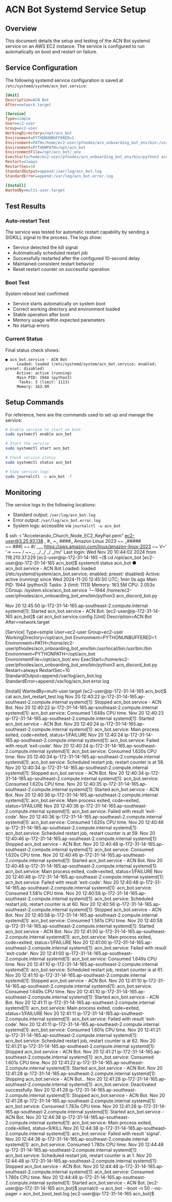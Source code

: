 # ACN Bot Systemd Service Setup

## Overview
This document details the setup and testing of the ACN Bot systemd service on an AWS EC2 instance. The service is configured to run automatically on boot and restart on failure.

## Service Configuration
The following systemd service configuration is saved at `/etc/systemd/system/acn_bot.service`:

```ini
[Unit]
Description=ACN Bot
After=network.target

[Service]
Type=simple
User=ec2-user
Group=ec2-user
WorkingDirectory=/opt/acn_bot
Environment=PYTHONUNBUFFERED=1
Environment=PATH=/home/ec2-user/pfnodes/acn_onboarding_bot_env/bin:/usr/local/bin:/usr/bin:/bin
Environment=PYTHONPATH=/opt/acn_bot
EnvironmentFile=/opt/acn_bot/.env
ExecStart=/home/ec2-user/pfnodes/acn_onboarding_bot_env/bin/python3 acn_discord_bot.py
Restart=always
RestartSec=10
StandardOutput=append:/var/log/acn_bot.log
StandardError=append:/var/log/acn_bot.error.log

[Install]
WantedBy=multi-user.target
```

## Test Results

### Auto-restart Test
The service was tested for automatic restart capability by sending a SIGKILL signal to the process. The logs show:
- Service detected the kill signal
- Automatically scheduled restart job
- Successfully restarted after the configured 10-second delay
- Maintained consistent restart behavior
- Reset restart counter on successful operation

### Boot Test
System reboot test confirmed:
- Service starts automatically on system boot
- Correct working directory and environment loaded
- Stable operation after boot
- Memory usage within expected parameters
- No startup errors

### Current Status
Final status check shows:
```
● acn_bot.service - ACN Bot
     Loaded: loaded (/etc/systemd/system/acn_bot.service; enabled; preset: disabled)
     Active: active (running)
     Main PID: 1944 (python3)
      Tasks: 3 (limit: 1113)
     Memory: 163.5M
```

## Setup Commands
For reference, here are the commands used to set up and manage the service:

```bash
# Enable service to start on boot
sudo systemctl enable acn_bot

# Start the service
sudo systemctl start acn_bot

# Check service status
sudo systemctl status acn_bot

# View service logs
sudo journalctl -u acn_bot -f
```

## Monitoring
The service logs to the following locations:
- Standard output: `/var/log/acn_bot.log`
- Error output: `/var/log/acn_bot.error.log`
- System logs: accessible via `journalctl -u acn_bot`



$ ssh -i "Accelerando_Church_Node_EC2_KeyPair.pem" ec2-user@3.25.93.138
   ,     #_
   ~\_  ####_        Amazon Linux 2023
  ~~  \_#####\
  ~~     \###|
  ~~       \#/ ___   https://aws.amazon.com/linux/amazon-linux-2023
   ~~       V~' '->
    ~~~         /
      ~~._.   _/
         _/ _/
       _/m/'
Last login: Wed Nov 20 10:44:02 2024 from 118.210.37.229
[ec2-user@ip-172-31-14-165 ~]$ cd /opt/acn_bot
[ec2-user@ip-172-31-14-165 acn_bot]$ systemctl status acn_bot
● acn_bot.service - ACN Bot
     Loaded: loaded (/etc/systemd/system/acn_bot.service; enabled; preset: disabled)
     Active: active (running) since Wed 2024-11-20 12:45:50 UTC; 1min 0s ago
   Main PID: 1944 (python3)
      Tasks: 3 (limit: 1113)
     Memory: 163.5M
        CPU: 2.053s
     CGroup: /system.slice/acn_bot.service
             └─1944 /home/ec2-user/pfnodes/acn_onboarding_bot_env/bin/python3 acn_discord_bot.py

Nov 20 12:45:50 ip-172-31-14-165.ap-southeast-2.compute.internal systemd[1]: Started acn_bot.service - ACN Bot.
[ec2-user@ip-172-31-14-165 acn_bot]$ cat acn_bot.service.config
[Unit]
Description=ACN Bot
After=network.target

[Service]
Type=simple
User=ec2-user
Group=ec2-user
WorkingDirectory=/opt/acn_bot
Environment=PYTHONUNBUFFERED=1
Environment=PATH=/home/ec2-user/pfnodes/acn_onboarding_bot_env/bin:/usr/local/bin:/usr/bin:/bin
Environment=PYTHONPATH=/opt/acn_bot
EnvironmentFile=/opt/acn_bot/.env
ExecStart=/home/ec2-user/pfnodes/acn_onboarding_bot_env/bin/python3 acn_discord_bot.py
Restart=always
RestartSec=10
StandardOutput=append:/var/log/acn_bot.log
StandardError=append:/var/log/acn_bot.error.log

[Install]
WantedBy=multi-user.target
[ec2-user@ip-172-31-14-165 acn_bot]$ cat acn_bot_restart_test.log
Nov 20 12:40:22 ip-172-31-14-165.ap-southeast-2.compute.internal systemd[1]: Stopped acn_bot.service - ACN Bot.
Nov 20 12:40:22 ip-172-31-14-165.ap-southeast-2.compute.internal systemd[1]: acn_bot.service: Consumed 1.648s CPU time.
Nov 20 12:40:23 ip-172-31-14-165.ap-southeast-2.compute.internal systemd[1]: Started acn_bot.service - ACN Bot.
Nov 20 12:40:24 ip-172-31-14-165.ap-southeast-2.compute.internal systemd[1]: acn_bot.service: Main process exited, code=exited, status=1/FAILURE
Nov 20 12:40:24 ip-172-31-14-165.ap-southeast-2.compute.internal systemd[1]: acn_bot.service: Failed with result 'exit-code'.
Nov 20 12:40:24 ip-172-31-14-165.ap-southeast-2.compute.internal systemd[1]: acn_bot.service: Consumed 1.620s CPU time.
Nov 20 12:40:34 ip-172-31-14-165.ap-southeast-2.compute.internal systemd[1]: acn_bot.service: Scheduled restart job, restart counter is at 58.
Nov 20 12:40:34 ip-172-31-14-165.ap-southeast-2.compute.internal systemd[1]: Stopped acn_bot.service - ACN Bot.
Nov 20 12:40:34 ip-172-31-14-165.ap-southeast-2.compute.internal systemd[1]: acn_bot.service: Consumed 1.620s CPU time.
Nov 20 12:40:35 ip-172-31-14-165.ap-southeast-2.compute.internal systemd[1]: Started acn_bot.service - ACN Bot.
Nov 20 12:40:36 ip-172-31-14-165.ap-southeast-2.compute.internal systemd[1]: acn_bot.service: Main process exited, code=exited, status=1/FAILURE
Nov 20 12:40:36 ip-172-31-14-165.ap-southeast-2.compute.internal systemd[1]: acn_bot.service: Failed with result 'exit-code'.
Nov 20 12:40:36 ip-172-31-14-165.ap-southeast-2.compute.internal systemd[1]: acn_bot.service: Consumed 1.620s CPU time.
Nov 20 12:40:46 ip-172-31-14-165.ap-southeast-2.compute.internal systemd[1]: acn_bot.service: Scheduled restart job, restart counter is at 59.
Nov 20 12:40:46 ip-172-31-14-165.ap-southeast-2.compute.internal systemd[1]: Stopped acn_bot.service - ACN Bot.
Nov 20 12:40:46 ip-172-31-14-165.ap-southeast-2.compute.internal systemd[1]: acn_bot.service: Consumed 1.620s CPU time.
Nov 20 12:40:46 ip-172-31-14-165.ap-southeast-2.compute.internal systemd[1]: Started acn_bot.service - ACN Bot.
Nov 20 12:40:48 ip-172-31-14-165.ap-southeast-2.compute.internal systemd[1]: acn_bot.service: Main process exited, code=exited, status=1/FAILURE
Nov 20 12:40:48 ip-172-31-14-165.ap-southeast-2.compute.internal systemd[1]: acn_bot.service: Failed with result 'exit-code'.
Nov 20 12:40:48 ip-172-31-14-165.ap-southeast-2.compute.internal systemd[1]: acn_bot.service: Consumed 1.581s CPU time.
Nov 20 12:40:58 ip-172-31-14-165.ap-southeast-2.compute.internal systemd[1]: acn_bot.service: Scheduled restart job, restart counter is at 60.
Nov 20 12:40:58 ip-172-31-14-165.ap-southeast-2.compute.internal systemd[1]: Stopped acn_bot.service - ACN Bot.
Nov 20 12:40:58 ip-172-31-14-165.ap-southeast-2.compute.internal systemd[1]: acn_bot.service: Consumed 1.581s CPU time.
Nov 20 12:40:58 ip-172-31-14-165.ap-southeast-2.compute.internal systemd[1]: Started acn_bot.service - ACN Bot.
Nov 20 12:41:00 ip-172-31-14-165.ap-southeast-2.compute.internal systemd[1]: acn_bot.service: Main process exited, code=exited, status=1/FAILURE
Nov 20 12:41:00 ip-172-31-14-165.ap-southeast-2.compute.internal systemd[1]: acn_bot.service: Failed with result 'exit-code'.
Nov 20 12:41:00 ip-172-31-14-165.ap-southeast-2.compute.internal systemd[1]: acn_bot.service: Consumed 1.649s CPU time.
Nov 20 12:41:10 ip-172-31-14-165.ap-southeast-2.compute.internal systemd[1]: acn_bot.service: Scheduled restart job, restart counter is at 61.
Nov 20 12:41:10 ip-172-31-14-165.ap-southeast-2.compute.internal systemd[1]: Stopped acn_bot.service - ACN Bot.
Nov 20 12:41:10 ip-172-31-14-165.ap-southeast-2.compute.internal systemd[1]: acn_bot.service: Consumed 1.649s CPU time.
Nov 20 12:41:10 ip-172-31-14-165.ap-southeast-2.compute.internal systemd[1]: Started acn_bot.service - ACN Bot.
Nov 20 12:41:11 ip-172-31-14-165.ap-southeast-2.compute.internal systemd[1]: acn_bot.service: Main process exited, code=exited, status=1/FAILURE
Nov 20 12:41:11 ip-172-31-14-165.ap-southeast-2.compute.internal systemd[1]: acn_bot.service: Failed with result 'exit-code'.
Nov 20 12:41:11 ip-172-31-14-165.ap-southeast-2.compute.internal systemd[1]: acn_bot.service: Consumed 1.601s CPU time.
Nov 20 12:41:21 ip-172-31-14-165.ap-southeast-2.compute.internal systemd[1]: acn_bot.service: Scheduled restart job, restart counter is at 62.
Nov 20 12:41:21 ip-172-31-14-165.ap-southeast-2.compute.internal systemd[1]: Stopped acn_bot.service - ACN Bot.
Nov 20 12:41:21 ip-172-31-14-165.ap-southeast-2.compute.internal systemd[1]: acn_bot.service: Consumed 1.601s CPU time.
Nov 20 12:41:22 ip-172-31-14-165.ap-southeast-2.compute.internal systemd[1]: Started acn_bot.service - ACN Bot.
Nov 20 12:41:28 ip-172-31-14-165.ap-southeast-2.compute.internal systemd[1]: Stopping acn_bot.service - ACN Bot...
Nov 20 12:41:28 ip-172-31-14-165.ap-southeast-2.compute.internal systemd[1]: acn_bot.service: Deactivated successfully.
Nov 20 12:41:28 ip-172-31-14-165.ap-southeast-2.compute.internal systemd[1]: Stopped acn_bot.service - ACN Bot.
Nov 20 12:41:28 ip-172-31-14-165.ap-southeast-2.compute.internal systemd[1]: acn_bot.service: Consumed 1.783s CPU time.
Nov 20 12:41:28 ip-172-31-14-165.ap-southeast-2.compute.internal systemd[1]: Started acn_bot.service - ACN Bot.
Nov 20 12:44:38 ip-172-31-14-165.ap-southeast-2.compute.internal systemd[1]: acn_bot.service: Main process exited, code=killed, status=9/KILL
Nov 20 12:44:38 ip-172-31-14-165.ap-southeast-2.compute.internal systemd[1]: acn_bot.service: Failed with result 'signal'.
Nov 20 12:44:38 ip-172-31-14-165.ap-southeast-2.compute.internal systemd[1]: acn_bot.service: Consumed 1.780s CPU time.
Nov 20 12:44:48 ip-172-31-14-165.ap-southeast-2.compute.internal systemd[1]: acn_bot.service: Scheduled restart job, restart counter is at 1.
Nov 20 12:44:48 ip-172-31-14-165.ap-southeast-2.compute.internal systemd[1]: Stopped acn_bot.service - ACN Bot.
Nov 20 12:44:48 ip-172-31-14-165.ap-southeast-2.compute.internal systemd[1]: acn_bot.service: Consumed 1.780s CPU time.
Nov 20 12:44:48 ip-172-31-14-165.ap-southeast-2.compute.internal systemd[1]: Started acn_bot.service - ACN Bot.
[ec2-user@ip-172-31-14-165 acn_bot]$ journalctl -u acn_bot --boot -n 50 --no-pager > acn_bot_boot_test.log
[ec2-user@ip-172-31-14-165 acn_bot]$
